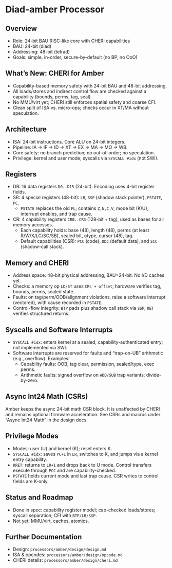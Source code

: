 # Diad-amber Processor

## Overview

- Role: 24-bit BAU RISC-like core with CHERI capabilities
- BAU: 24-bit (diad)
- Addressing: 48-bit (tetrad)
- Goals: simple, in-order, secure-by-default (no BP, no OoO)

## What’s New: CHERI for Amber

- Capability-based memory safety with 24-bit BAU and 48-bit addressing.
- All loads/stores and indirect control flow are checked against a capability (bounds, perms, tag, seal).
- No MMU/virt yet; CHERI still enforces spatial safety and coarse CFI.
- Clean split of ISA vs. micro-ops; checks occur in XT/MA without speculation.

## Architecture

- ISA: 24-bit instructions. Core ALU on 24-bit integers.
- Pipeline: IA → IF → ID → XT → EX → MA → MO → WB.
- Core safety: no branch prediction; no out-of-order; no speculation.
- Privilege: kernel and user mode; syscalls via `SYSCALL #idx` (not SWI).

## Registers

- DR: 16 data registers `D0..D15` (24-bit). Encoding uses 4-bit register fields.
- SR: 4 special registers (48-bit): `LR`, `SSP` (shadow stack pointer), `PSTATE`, `PC`.
  - `PSTATE` replaces the old `FL`; contains `Z,N,C,V`, mode bit (K/U), interrupt enables, and trap cause.
- CR: 4 capability registers `CR0..CR3` (128-bit + tag), used as bases for all memory accesses.
  - Each capability holds: base (48), length (48), perms (at least R/W/X/LC/SC/SB), sealed bit, otype, cursor (48), tag.
  - Default capabilities (CSR): `PCC` (code), `DDC` (default data), and `SCC` (shadow-call stack).

## Memory and CHERI

- Address space: 48-bit physical addressing, BAU=24-bit. No I/D caches yet.
- Checks: a memory op `LD/ST` uses `CRs + offset`; hardware verifies tag, bounds, perms, sealed state.
- Faults: on tag/perm/OOB/alignment violations, raise a software interrupt (vectored), with cause recorded in `PSTATE`.
- Control-flow integrity: `BTP` pads plus shadow call stack via `SSP`; `RET` verifies structured returns.

## Syscalls and Software Interrupts

- `SYSCALL #idx`: enters kernel at a sealed, capability-authenticated entry; not implemented via SWI.
- Software interrupts are reserved for faults and “trap-on-UB” arithmetic (e.g., overflow). Examples:
  - Capability faults: OOB, tag clear, permission, sealed/type, exec perms.
  - Arithmetic faults: signed overflow on `ADD/SUB` trap variants; divide-by-zero.

## Async Int24 Math (CSRs)

Amber keeps the async 24-bit math CSR block. It is unaffected by CHERI and remains optional firmware acceleration. See CSRs and macros under “Async Int24 Math” in the design docs.

## Privilege Modes

- Modes: user (U) and kernel (K); reset enters K.
- `SYSCALL #idx`: saves `PC+1` in `LR`, switches to K, and jumps via a kernel entry capability.
- `KRET`: returns to `LR+1` and drops back to U mode. Control transfers execute through `PCC` and are capability-checked.
- `PSTATE` holds current mode and last trap cause. CSR writes to control fields are K-only.

## Status and Roadmap

- Done in spec: capability register model; cap-checked loads/stores; syscall separation; CFI with `BTP/LR/SSP`.
- Not yet: MMU/virt, caches, atomics.

## Further Documentation

- Design: `processors/amber/design/design.md`
- ISA & opcodes: `processors/amber/design/opcode.md`
- CHERI details: `processors/amber/design/cheri.md`
